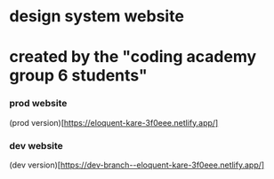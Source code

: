 # design system website 

# created by the "coding academy group 6 students"

### prod website

(prod version)[https://eloquent-kare-3f0eee.netlify.app/]

### dev website

(dev version)[https://dev-branch--eloquent-kare-3f0eee.netlify.app/]

